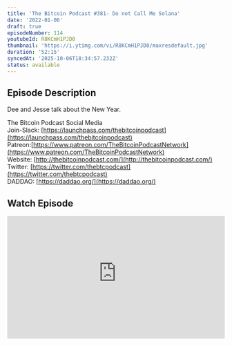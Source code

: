 ```yaml
---
title: 'The Bitcoin Podcast #381- Do not Call Me Solana'
date: '2022-01-06'
draft: true
episodeNumber: 114
youtubeId: R8KCmH1PJD0
thumbnail: 'https://i.ytimg.com/vi/R8KCmH1PJD0/maxresdefault.jpg'
duration: '52:15'
syncedAt: '2025-10-06T18:34:57.232Z'
status: available
---
```

## Episode Description

Dee and Jesse talk about the New Year.  
  
  
The Bitcoin Podcast Social Media  
Join-Slack: [https://launchpass.com/thebitcoinpodcast](https://launchpass.com/thebitcoinpodcast)  
Patreon:[https://www.patreon.com/TheBitcoinPodcastNetwork](https://www.patreon.com/TheBitcoinPodcastNetwork)  
Website: [http://thebitcoinpodcast.com/](http://thebitcoinpodcast.com/)  
Twitter: [https://twitter.com/thebtcpodcast](https://twitter.com/thebtcpodcast)  
DADDAO: [https://daddao.org/](https://daddao.org/)

## Watch Episode

<div style="position: relative; padding-bottom: 56.25%; height: 0; overflow: hidden;">
  <iframe
    src="https://www.youtube-nocookie.com/embed/R8KCmH1PJD0"
    style="position: absolute; top: 0; left: 0; width: 100%; height: 100%;"
    frameborder="0"
    allow="accelerometer; autoplay; clipboard-write; encrypted-media; gyroscope; picture-in-picture"
    allowfullscreen
  ></iframe>
</div>

